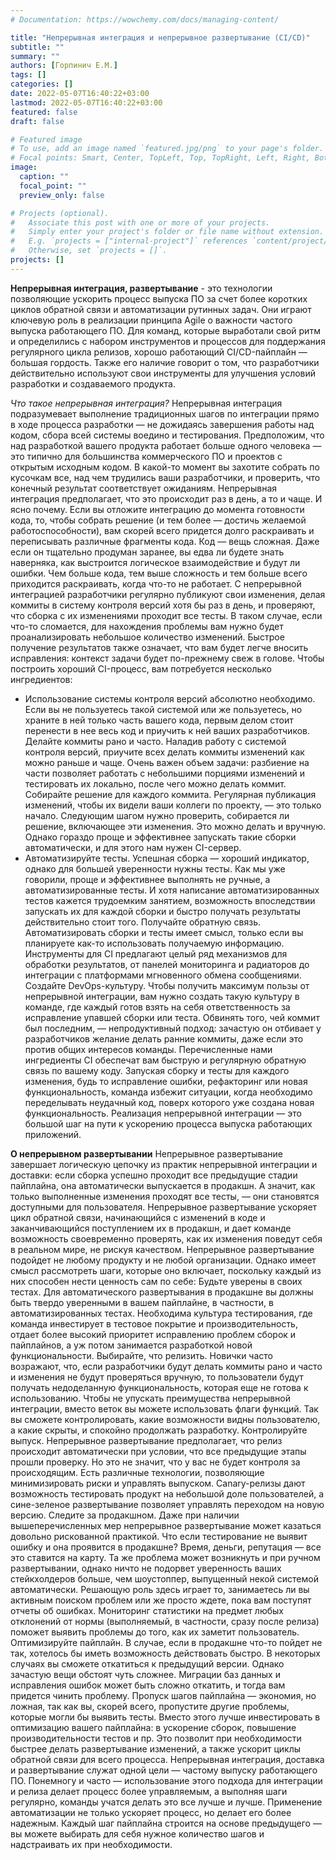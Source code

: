 ```yaml
---
# Documentation: https://wowchemy.com/docs/managing-content/

title: "Непрерывная интеграция и непрерывное развертывание (CI/CD)"
subtitle: ""
summary: ""
authors: [Горпинич Е.М.]
tags: []
categories: []
date: 2022-05-07T16:40:22+03:00
lastmod: 2022-05-07T16:40:22+03:00
featured: false
draft: false

# Featured image
# To use, add an image named `featured.jpg/png` to your page's folder.
# Focal points: Smart, Center, TopLeft, Top, TopRight, Left, Right, BottomLeft, Bottom, BottomRight.
image:
  caption: ""
  focal_point: ""
  preview_only: false

# Projects (optional).
#   Associate this post with one or more of your projects.
#   Simply enter your project's folder or file name without extension.
#   E.g. `projects = ["internal-project"]` references `content/project/deep-learning/index.md`.
#   Otherwise, set `projects = []`.
projects: []
---
```

**Непрерывная интеграция, развертывание** - это технологии позволяющие ускорить процесс выпуска ПО за счет более коротких циклов обратной связи и автоматизации рутинных задач. Они играют ключевую роль в реализации принципа Agile о важности частого выпуска работающего ПО.
Для команд, которые выработали свой ритм и определились с набором инструментов и процессов для поддержания регулярного цикла релизов, хорошо работающий CI/CD-пайплайн — большая гордость. Также его наличие говорит о том, что разработчики действительно используют свои инструменты для улучшения условий разработки и создаваемого продукта.

*Что такое непрерывная интеграция?*
Непрерывная интеграция подразумевает выполнение традиционных шагов по интеграции прямо в ходе процесса разработки — не дожидаясь завершения работы над кодом, сбора всей системы воедино и тестирования.
Предположим, что над разработкой вашего продукта работает больше одного человека — это типично для большинства коммерческого ПО и проектов с открытым исходным кодом. В какой-то момент вы захотите собрать по кусочкам все, над чем трудились ваши разработчики, и проверить, что конечный результат соответствует ожиданиям. Непрерывная интеграция предполагает, что это происходит раз в день, а то и чаще.
И ясно почему. Если вы отложите интеграцию до момента готовности кода, то, чтобы собрать решение (и тем более — достичь желаемой работоспособности), вам скорей всего придется долго раскраивать и переписывать различные фрагменты кода. Код — вещь сложная. Даже если он тщательно продуман заранее, вы едва ли будете знать наверняка, как выстроится логическое взаимодействие и будут ли ошибки. Чем больше кода, тем выше сложность и тем больше всего приходится раскраивать, когда что-то не работает.
С непрерывной интеграцией разработчики регулярно публикуют свои изменения, делая коммиты в систему контроля версий хотя бы раз в день, и проверяют, что сборка с их изменениями проходит все тесты. В таком случае, если что-то сломается, для нахождения проблемы вам нужно будет проанализировать небольшое количество изменений. Быстрое получение результатов также означает, что вам будет легче вносить исправления: контекст задачи будет по-прежнему свеж в голове.
Чтобы построить хороший CI-процесс, вам потребуется несколько ингредиентов:
- Использование системы контроля версий абсолютно необходимо. Если вы не пользуетесь такой системой или же пользуетесь, но храните в ней только часть вашего кода, первым делом стоит перенести в нее весь код и приучить к ней ваших разработчиков.
Делайте коммиты рано и часто. Наладив работу с системой контроля версий, приучите всех делать коммиты изменений как можно раньше и чаще. Очень важен объем задачи: разбиение на части позволяет работать с небольшими порциями изменений и тестировать их локально, после чего можно делать коммит.
Собирайте решение для каждого коммита. Регулярная публикация изменений, чтобы их видели ваши коллеги по проекту, — это только начало. Следующим шагом нужно проверить, собирается ли решение, включающее эти изменения. Это можно делать и вручную. Однако гораздо проще и эффективнее запускать такие сборки автоматически, и для этого нам нужен CI-сервер.
- Автоматизируйте тесты. Успешная сборка — хороший индикатор, однако для большей уверенности нужны тесты. Как мы уже говорили, проще и эффективнее выполнять не ручные, а автоматизированные тесты. И хотя написание автоматизированных тестов кажется трудоемким занятием, возможность впоследствии запускать их для каждой сборки и быстро получать результаты действительно стоит того.
Получайте обратную связь. Автоматизировать сборки и тесты имеет смысл, только если вы планируете как-то использовать получаемую информацию. Инструменты для CI предлагают целый ряд механизмов для обработки результатов, от панелей мониторинга и радиаторов до интеграции с платформами мгновенного обмена сообщениями.
Создайте DevOps-культуру. Чтобы получить максимум пользы от непрерывной интеграции, вам нужно создать такую культуру в команде, где каждый готов взять на себя ответственность за исправление упавшей сборки или теста. Обвинять того, чей коммит был последним, — непродуктивный подход: зачастую он отбивает у разработчиков желание делать ранние коммиты, даже если это против общих интересов команды.
Перечисленные нами ингредиенты CI обеспечат вам быструю и регулярную обратную связь по вашему коду. Запуская сборку и тесты для каждого изменения, будь то исправление ошибки, рефакторинг или новая функциональность, команда избежит ситуации, когда необходимо переделывать неудачный код, поверх которого уже создана новая функциональность. Реализация непрерывной интеграции — это большой шаг на пути к ускорению процесса выпуска работающих приложений.

**О непрерывном развертывании**
Непрерывное развертывание завершает логическую цепочку из практик непрерывной интеграции и доставки: если сборка успешно проходит все предыдущие стадии пайплайна, она автоматически выпускается в продакшн. А значит, как только выполненные изменения проходят все тесты, — они становятся доступными для пользователя. Непрерывное развертывание ускоряет цикл обратной связи, начинающийся с изменений в коде и заканчивающийся поступлением их в продакшн, и дает команде возможность своевременно проверять, как их изменения поведут себя в реальном мире, не рискуя качеством.
Непрерывное развертывание подойдет не любому продукту и не любой организации. Однако имеет смысл рассмотреть шаги, которые оно включает, поскольку каждый из них способен нести ценность сам по себе:
Будьте уверены в своих тестах. Для автоматического развертывания в продакшне вы должны быть твердо уверенными в вашем пайплайне, в частности, в автоматизированных тестах. Необходима культура тестирования, где команда инвестирует в тестовое покрытие и производительность, отдает более высокий приоритет исправлению проблем сборок и пайплайнов, а уж потом занимается разработкой новой функциональности.
Выбирайте, что релизить. Новички часто возражают, что, если разработчики будут делать коммиты рано и часто и изменения не будут проверяться вручную, то пользователи будут получать недоделанную функциональность, которая еще не готова к использованию. Чтобы не упускать преимущества непрерывной интеграции, вместо веток вы можете использовать флаги функций. Так вы сможете контролировать, какие возможности видны пользователю, а какие скрыты, и спокойно продолжать разработку.
Контролируйте выпуск. Непрерывное развертывание предполагает, что релиз происходит автоматически при условии, что все предыдущие этапы прошли проверку. Но это не значит, что у вас не будет контроля за происходящим. Есть различные технологии, позволяющие минимизировать риски и управлять выпуском. Canary-релизы дают возможность тестировать продукт на небольшой доле пользователей, а сине-зеленое развертывание позволяет управлять переходом на новую версию.
Следите за продакшном. Даже при наличии вышеперечисленных мер непрерывное развертывание может казаться довольно рискованной практикой. Что если тестирование не выявит ошибку и она проявится в продакшне? Время, деньги, репутация — все это ставится на карту. Та же проблема может возникнуть и при ручном развертывании, однако ничто не подорвет уверенность ваших стейкхолдеров больше, чем шоустоппер, выпущенный некой системой автоматически. Решающую роль здесь играет то, занимаетесь ли вы активным поиском проблем или же просто ждете, пока вам поступят отчеты об ошибках. Мониторинг статистики на предмет любых отклонений от нормы (выполняемый, в частности, сразу после релиза) поможет выявить проблемы до того, как их заметит пользователь.
Оптимизируйте пайплайн. В случае, если в продакшне что-то пойдет не так, хотелось бы иметь возможность действовать быстро. В некоторых случаях вы сможете откатиться к предыдущий версии. Однако зачастую вещи обстоят чуть сложнее. Миграции баз данных и исправления ошибок может быть сложно откатить, и тогда вам придется чинить проблему. Пропуск шагов пайплайна — экономия, но ложная, так как вы, скорей всего, пропустите другие проблемы, которые могли бы выявить тесты. Вместо этого лучше инвестировать в оптимизацию вашего пайплайна: в ускорение сборок, повышение производительности тестов и пр. Это позволит при необходимости быстрее делать развертывание изменений, а также ускорит циклы обратной связи для всего процесса.
Непрерывная интеграция, доставка и развертывание служат одной цели — частому выпуску работающего ПО. Понемногу и часто — использование этого подхода для интеграции и релиза делает процесс более управляемым, а выполняя шаги регулярно, команды учатся делать это все лучше и лучше.
Применение автоматизации не только ускоряет процесс, но делает его более надежным. Каждый шаг пайплайна строится на основе предыдущего — вы можете выбирать для себя нужное количество шагов и надстраивать их при необходимости.